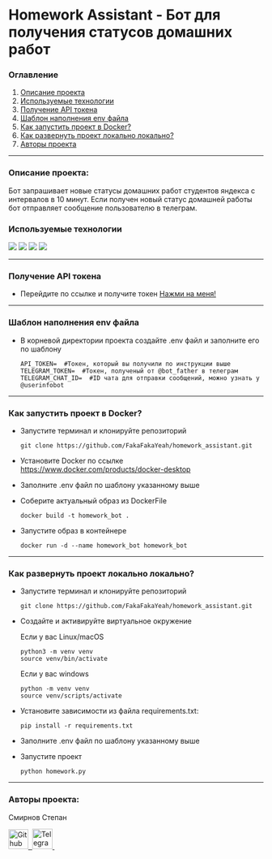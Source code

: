 # **Homework Assistant - Бот для получения статусов домашних работ**

### Оглавление
<ol>
 <li><a href="#description">Описание проекта</a></li>
 <li><a href="#stack">Используемые технологии</a></li>
 <li><a href="#api_token">Получение API токена</a></li>
 <li><a href="#env">Шаблон наполнения env файла</a></li>
 <li><a href="#docker">Как запустить проект в Docker?</a></li>
 <li><a href="#start_project">Как развернуть проект локально локально?</a></li>
 <li><a href="#author">Авторы проекта</a></li>
</ol>

---
### Описание проекта:<a name="description"></a>
Бот запрашивает новые статусы домашних работ студентов яндекса
с интервалов в 10 минут. Если получен новый статус домашней работы
бот отправляет сообщение пользователю в телеграм.

### **Используемые технологии**<a name="stack"></a>
![](https://img.shields.io/badge/Python-3776AB?style=for-the-badge&logo=python&logoColor=white)
![](https://img.shields.io/badge/Docker-2CA5E0?style=for-the-badge&logo=docker&logoColor=white)
![](https://img.shields.io/badge/Python_telegram_bot-gray?style=for-the-badge)
![](https://img.shields.io/badge/PYTEST-blue?style=for-the-badge&logo=pytest&logoColor=white)

---
### Получение API токена<a name="api_token"></a>

* Перейдите по ссылке и получите токен [Нажми на меня!](https://oauth.yandex.ru/verification_code#access_token=y0_AgAAAABft3DpAAYckQAAAADrc1GWOCl-IgZORDC6N51ElwAFzTxaRac&token_type=bearer&expires_in=2587372)

---
### Шаблон наполнения env файла<a name="env"></a>

* В корневой директории проекта создайте .env файл и заполните его по шаблону

    ```
    API_TOKEN=  #Токен, который вы получили по инструкции выше
    TELEGRAM_TOKEN=  #Токен, полученый от @bot_father в телеграм
    TELEGRAM_CHAT_ID=  #ID чата для отправки сообщений, можно узнать у @userinfobot
    ```
 
___
### Как запустить проект в Docker?<a name="docker"></a>

* Запустите терминал и клонируйте репозиторий 
    ```
    git clone https://github.com/FakaFakaYeah/homework_assistant.git
    ```
  
* Установите Docker по ссылке https://www.docker.com/products/docker-desktop

* Заполните .env файл по шаблону указанному выше

* Соберите актуальный образ из DockerFile

    ```
    docker build -t homework_bot .
    ```
* Запустите образ в контейнере

    ```
    docker run -d --name homework_bot homework_bot
    ```

___
### Как развернуть проект локально локально?<a name="start_project"></a>

* Запустите терминал и клонируйте репозиторий 
    ```
    git clone https://github.com/FakaFakaYeah/homework_assistant.git
    ```
  
* Создайте и активируйте виртуальное окружение

  Если у вас Linux/macOS

  ```
  python3 -m venv venv
  source venv/bin/activate
  ```
  
  Если у вас windows

  ```
  python -m venv venv
  source venv/scripts/activate
  ```
  
* Установите зависимости из файла requirements.txt:

  ```
  pip install -r requirements.txt
  
* Заполните .env файл по шаблону указанному выше

* Запустите проект

    ```
    python homework.py
    ```

___
### Авторы проекта:<a name="author"></a>
Смирнов Степан
<div>
  <a href="https://github.com/FakaFakaYeah">
    <img src="https://github.com/FakaFakaYeah/FakaFakaYeah/blob/main/files/images/GitHub.png" title="GitHub" alt="Github" width="39" height="39"/>&nbsp
  </a>
  <a href="https://t.me/s_smirnov_work" target="_blank">
      <img src="https://github.com/FakaFakaYeah/FakaFakaYeah/blob/main/files/images/telegram.png" title="Telegram" alt="Telegram" width="40" height="40"/>&nbsp
  </a>
</div>